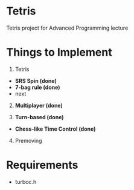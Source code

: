 # Tetris

Tetris project for Advanced Programming lecture

# Things to Implement

1. Tetris
* **SRS Spin (done)**
* **7-bag rule (done)**
* next

2. **Multiplayer (done)**

3. **Turn-based (done)**
* **Chess-like Time Control (done)**

4. Premoving

# Requirements

* turboc.h